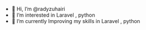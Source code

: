 - 👋 Hi, I’m @radyzuhairi
- 👀 I’m interested in Laravel , python
- 🌱 I’m currently Improving my skills in Laravel , python

<!---
radyzuhairi/radyzuhairi is a ✨ special ✨ repository because its `README.md` (this file) appears on your GitHub profile.
You can click the Preview link to take a look at your changes.
--->
